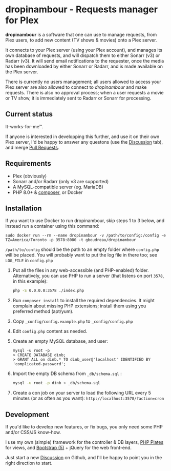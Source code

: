 dropinambour - Requests manager for Plex
========================================

**dropinambour** is a software that one can use to manage requests, from Plex users, to add new content (TV shows & movies) onto a Plex server.

It connects to your Plex server (using your Plex account), and manages its own database of requests, and will dispatch them to either Sonarr (v3) or Radarr (v3).
It will send email notifications to the requester, once the media has been downloaded by either Sonarr or Radarr, and is made available on the Plex server.

There is currently no users management; all users allowed to access your Plex server are also allowed to connect to *dropinambour* and make requests.
There is also no approval process; when a user requests a movie or TV show, it is immediately sent to Radarr or Sonarr for processing.

## Current status

It-works-for-me™.

If anyone is interested in developping this further, and use it on their own Plex server, I'd be happy to answer any questons (use the [Discussion](https://github.com/gboudreau/dropinambour/discussions) tab), and merge [Pull Requests](https://github.com/gboudreau/dropinambour/pulls).

## Requirements

- Plex (obviously)
- Sonarr and/or Radarr (only v3 are supported)
- A MySQL-compatible server (eg. MariaDB)
- PHP 8.0+ & [composer](https://getcomposer.org/), or Docker

## Installation

If you want to use Docker to run dropinambour, skip steps 1 to 3 below, and instead run a container using this command:

    sudo docker run --rm --name dropinambour -v /path/to/config:/config -e TZ=America/Toronto -p 3578:8080 -t gboudreau/dropinambour

`/path/to/config` should be the path to an empty folder where `config.php` will be placed. You will probably want to put the log file in there too; see `LOG_FILE` in `config.php`

1. Put all the files in any web-accessible (and PHP-enabled) folder.
   Alternatively, you can use PHP to run a server (that listens on port `3578`, in this example):

   ```bash
   php -S 0.0.0.0:3578 ./index.php
   ```

2. Run `composer install` to install the required dependencies.
   It might complain about missing PHP extensions; install them using you preferred method (apt/yum).

3. Copy `_config/config.example.php` to `_config/config.php`
   
4. Edit `config.php` content as needed.

4. Create an empty MySQL database, and user:

   ```mysql
   mysql -u root -p
   > CREATE DATABASE dinb;
   > GRANT ALL on dinb.* TO dinb_user@'localhost' IDENTIFIED BY 'complicated-password';
   ```

5. Import the empty DB schema from `_db/schema.sql` :

   ```bash
   mysql -u root -p dinb < _db/schema.sql
   ```

6. Create a con job on your server to load the following URL every 5 minutes (or as often as you want):
   `http://localhost:3578/?action=cron`

## Development

If you'd like to develop new features, or fix bugs, you only need some PHP and/or CSS/JS know-how.

I use my own (simple) framework for the controller & DB layers, [PHP Plates](https://platesphp.com/) for views, and [Bootstrap (5)](https://getbootstrap.com/docs/5.0/getting-started/introduction/) + jQuery for the web front-end.

Just start a new [Discussion](https://github.com/gboudreau/dropinambour/discussions) on Github, and I'll be happy to point you in the right direction to start.

